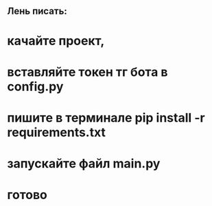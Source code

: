 ## Лень писать:
# качайте проект, 
# вставляйте токен тг бота в config.py
# пишите в терминале pip install -r requirements.txt
# запускайте файл main.py
# готово